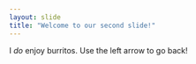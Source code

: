 ```yaml
---
layout: slide
title: "Welcome to our second slide!"
---
```

I *do* enjoy burritos.
Use the left arrow to go back!
